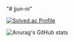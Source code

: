 "# jjun-ni"

[![Solved.ac Profile](http://mazassumnida.wtf/api/v2/generate_badge?boj=coding_jun)](https://solved.ac/coding_jun/)

![Anurag's GitHub stats](https://github-readme-stats.vercel.app/api?username=jjun-ni&show_icons=true&theme=radical)
